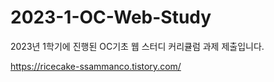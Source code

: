 # 2023-1-OC-Web-Study
2023년 1학기에 진행된 OC기초 웹 스터디 커리큘럼 과제 제출입니다.

https://ricecake-ssammanco.tistory.com/
